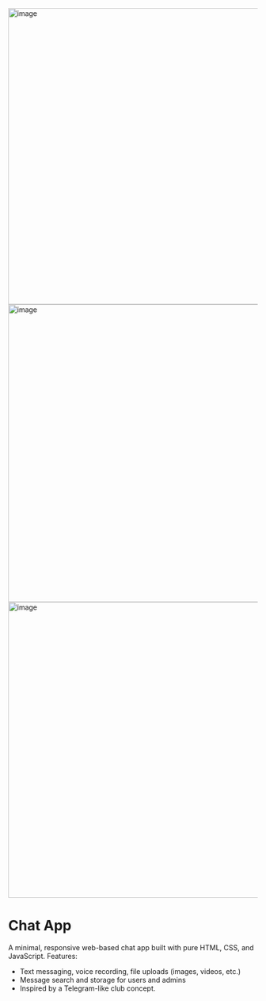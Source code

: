 
<img width="1365" height="597" alt="image" src="https://github.com/user-attachments/assets/85a1925e-00dc-4069-8544-1e76baebaeed" />
<img width="1365" height="600" alt="image" src="https://github.com/user-attachments/assets/546fab73-01a6-449d-9c6c-a1f707956edf" />
<img width="1365" height="596" alt="image" src="https://github.com/user-attachments/assets/85f3016a-65fd-49ff-b41c-00803c17115d" />



# Chat App
A minimal, responsive web-based chat app built with pure HTML, CSS, and JavaScript. Features:
- Text messaging, voice recording, file uploads (images, videos, etc.)
- Message search and storage for users and admins
- Inspired by a Telegram-like club concept.
